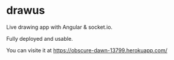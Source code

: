# drawus
Live drawing app with Angular & socket.io.

Fully deployed and usable.

You can visite it at https://obscure-dawn-13799.herokuapp.com/
